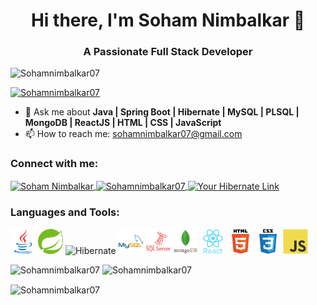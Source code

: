 <h1 align="center">Hi there, I'm Soham Nimbalkar 👋</h1>
<h3 align="center">A Passionate Full Stack Developer</h3>

<p align="left"> <img src="https://komarev.com/ghpvc/?username=Sohamnimbalkar07&label=Profile%20views&color=0e75b6&style=flat" alt="Sohamnimbalkar07" /> </p>

<p align="left"> <a href="https://github.com/ryo-ma/github-profile-trophy"><img src="https://github-profile-trophy.vercel.app/?username=Sohamnimbalkar07" alt="Sohamnimbalkar07" /></a> </p>

- 💬 Ask me about **Java | Spring Boot | Hibernate | MySQL | PLSQL | MongoDB | ReactJS | HTML | CSS | JavaScript**
- 📫 How to reach me: [sohamnimbalkar07@gmail.com](mailto:sohamnimbalkar07@gmail.com)

<h3 align="left">Connect with me:</h3>
<p align="left">
  <a href="https://linkedin.com/in/soham-nimbalkar-3b257027a" target="blank">
    <img align="center" src="https://raw.githubusercontent.com/rahuldkjain/github-profile-readme-generator/master/src/images/icons/Social/linked-in-alt.svg" alt="Soham Nimbalkar" height="30" width="40" />
  </a>
  <a href="https://leetcode.com/Soham__n/" target="blank">
    <img align="center" src="https://raw.githubusercontent.com/rahuldkjain/github-profile-readme-generator/master/src/images/icons/Social/leet-code.svg" alt="Sohamnimbalkar07" height="30" width="40" />
  </a>
  <!-- Replace the Geeks for Geeks link with your desired link for Hibernate -->
  <a href="https://example.com/hibernate" target="blank">
    <img align="center" src="https://img.icons8.com/color/48/000000/your-hibernate-icon.png" alt="Your Hibernate Link" height="30" width="40"/>
  </a>
</p>

<h3 align="left">Languages and Tools:</h3>
<p align="left">
  <img src="https://raw.githubusercontent.com/devicons/devicon/master/icons/java/java-original.svg" alt="Java" width="40" height="40"/>
  <img src="https://raw.githubusercontent.com/devicons/devicon/master/icons/spring/spring-original.svg" alt="Spring Boot" width="40" height="40"/>
  <img src="https://img.icons8.com/color/48/000000/hibernate.png" alt="Hibernate" width="40" height="40"/>
  <img src="https://raw.githubusercontent.com/devicons/devicon/master/icons/mysql/mysql-original-wordmark.svg" alt="MySQL" width="40" height="40"/>
  <img src="https://raw.githubusercontent.com/devicons/devicon/master/icons/microsoftsqlserver/microsoftsqlserver-plain-wordmark.svg" alt="PLSQL" width="40" height="40"/>
  <img src="https://raw.githubusercontent.com/devicons/devicon/master/icons/mongodb/mongodb-original-wordmark.svg" alt="MongoDB" width="40" height="40"/>
  <img src="https://raw.githubusercontent.com/devicons/devicon/master/icons/react/react-original-wordmark.svg" alt="ReactJS" width="40" height="40"/>
  <img src="https://raw.githubusercontent.com/devicons/devicon/master/icons/html5/html5-original-wordmark.svg" alt="HTML" width="40" height="40"/>
  <img src="https://raw.githubusercontent.com/devicons/devicon/master/icons/css3/css3-original-wordmark.svg" alt="CSS" width="40" height="40"/>
  <img src="https://raw.githubusercontent.com/devicons/devicon/master/icons/javascript/javascript-original.svg" alt="JavaScript" width="40" height="40"/>
  <!-- Add more icons for additional skills and technologies -->
</p>

<!-- GitHub Stats and Most Used Language Section -->
<p align="left">
  <img src="https://github-readme-stats.vercel.app/api/top-langs?username=Sohamnimbalkar07&show_icons=true&locale=en&layout=compact" alt="Sohamnimbalkar07" />
  <img src="https://github-readme-stats.vercel.app/api?username=Sohamnimbalkar07&show_icons=true&locale=en" alt="Sohamnimbalkar07" />
</p>

<p><img align="center" src="https://github-readme-streak-stats.herokuapp.com/?user=Sohamnimbalkar07&" alt="Sohamnimbalkar07" /></p>
